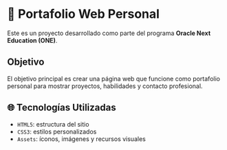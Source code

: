 # 💼 Portafolio Web Personal

Este es un proyecto desarrollado como parte del programa **Oracle Next Education (ONE)**. 

## Objetivo
El objetivo principal es crear una página web que funcione como  portafolio personal para mostrar proyectos, habilidades y contacto profesional.

## 🌐 Tecnologías Utilizadas
- `HTML5`: estructura del sitio
- `CSS3`: estilos personalizados
- `Assets`: íconos, imágenes y recursos visuales
